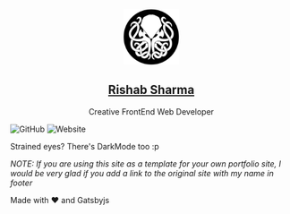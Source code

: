 <p align="center">
  <a href="https://rishab-sharma.github.io/">
    <img alt="Gatsby" src="./src/static/logo.png" width="100" />
    <h2 align="center">Rishab Sharma</h2>
  </a>
</p> 
<p align="center">Creative FrontEnd Web Developer</p>

![GitHub](https://img.shields.io/github/license/rishab-sharma/rishab-sharma.github.io)
![Website](https://img.shields.io/website?down_message=offline&label=site&up_message=online&url=http%3A%2F%2Frishab-sharma.github.io)


<!-- ![Rishab Sharma Site Preview](./src/static/screenshot.png) -->

Strained eyes? There's DarkMode too :p

*NOTE: If you are using this site as a template for your own portfolio site, I would be very glad if you add a link to the original site with my name in footer*


Made with :heart: and Gatsbyjs
